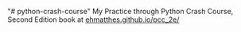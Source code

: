 "# python-crash-course" 
My Practice through Python Crash Course, Second Edition book at [ehmatthes.github.io/pcc_2e/](https://ehmatthes.github.io/pcc_2e/)
